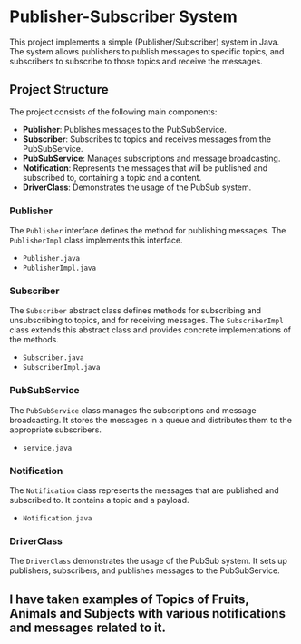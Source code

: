 # Publisher-Subscriber System

This project implements a simple (Publisher/Subscriber) system in Java. The system allows publishers to publish messages to specific topics, and subscribers to subscribe to those topics and receive the messages.

## Project Structure

The project consists of the following main components:

- **Publisher**: Publishes messages to the PubSubService.
- **Subscriber**: Subscribes to topics and receives messages from the PubSubService.
- **PubSubService**: Manages subscriptions and message broadcasting.
- **Notification**: Represents the messages that will be published and subscribed to, containing a topic and a content.
- **DriverClass**: Demonstrates the usage of the PubSub system.

### Publisher

The `Publisher` interface defines the method for publishing messages. The `PublisherImpl` class implements this interface.

- `Publisher.java`
- `PublisherImpl.java`

### Subscriber

The `Subscriber` abstract class defines methods for subscribing and unsubscribing to topics, and for receiving messages. The `SubscriberImpl` class extends this abstract class and provides concrete implementations of the methods.

- `Subscriber.java`
- `SubscriberImpl.java`

### PubSubService

The `PubSubService` class manages the subscriptions and message broadcasting. It stores the messages in a queue and distributes them to the appropriate subscribers.

- `service.java`

### Notification

The `Notification` class represents the messages that are published and subscribed to. It contains a topic and a payload.

- `Notification.java`

### DriverClass

The `DriverClass` demonstrates the usage of the PubSub system. It sets up publishers, subscribers, and publishes messages to the PubSubService.



## I have taken examples of Topics of Fruits, Animals and Subjects with various notifications and messages related to it. 
